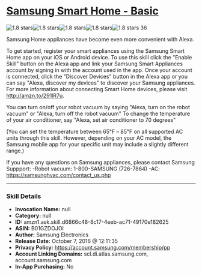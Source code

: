 # [Samsung Smart Home - Basic](http://alexa.amazon.com/#skills/amzn1.ask.skill.d6866c48-8c17-4eeb-ac71-49170e182625)
![1.8 stars](../../images/ic_star_black_18dp_1x.png)![1.8 stars](../../images/ic_star_half_black_18dp_1x.png)![1.8 stars](../../images/ic_star_border_black_18dp_1x.png)![1.8 stars](../../images/ic_star_border_black_18dp_1x.png)![1.8 stars](../../images/ic_star_border_black_18dp_1x.png) 36

Samsung Home appliances have become even more convenient with Alexa.

To get started, register your smart appliances using the Samsung Smart Home app on your iOS or Android device. To use this skill click the "Enable Skill" button on the Alexa app and link your Samsung Smart Appliances account by signing in with the account used in the app. Once your account is connected, click the "Discover Devices" button in the Alexa app or you can say "Alexa, discover my devices" to discover your Samsung appliances. 
For more information about connecting Smart Home devices, please visit http://amzn.to/291lR7u.

You can turn on/off your robot vacuum by saying "Alexa, turn on the robot vacuum" or "Alexa, turn off the robot vacuum"
To change the temperature of your air conditioner, say "Alexa, set air conditioner to 70 degrees"

(You can set the temperature between 65℉ – 85℉ on all supported AC units through this skill. However, depending on your AC model, the Samsung mobile app for your specific unit may include a slightly different range.)

If you have any questions on Samsung appliances, please contact Samsung Suppport:
-Robot vacuum: 1-800-SAMSUNG (726-7864)
-AC: https://samsunghvac.com/contact_us.php

***

### Skill Details

* **Invocation Name:** null
* **Category:** null
* **ID:** amzn1.ask.skill.d6866c48-8c17-4eeb-ac71-49170e182625
* **ASIN:** B01GZDOJOI
* **Author:** Samsung Electronics
* **Release Date:** October 7, 2016 @ 12:11:35
* **Privacy Policy:** https://account.samsung.com/membership/pp
* **Account Linking Domains:** scl.di.atlas.samsung.com, account.samsung.com
* **In-App Purchasing:** No

